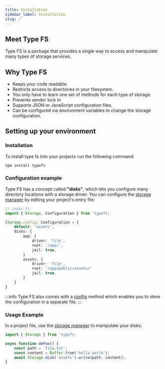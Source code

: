 ```yaml
---
title: Installation
sidebar_label: Installation
slug: /
---
```


## Meet Type FS
Type FS is a package that provides a single way to access and manipulate many types of storage services. 

## Why Type FS

- Keeps your code readable.
- Restricts access to directories in your filesystem.
- You only have to learn one set of methods for each type of storage.
- Prevents vendor lock in
- Supports JSON or JavaScript configuration files.
- Can be configured via environment variables to change the storage configuration.


## Setting up your environment

### Installation

To install type fs into your projects run the following command:

```bash
npm install typefs
```

### Configuration example
Type FS has a concept called **"disks"**, which lets you configure many directory locations with a storage driver. You can configure the [storage manager](https://daniel-samson.github.io/typefs/docs/api/storage) by editing your project's entry file:

```typescript
// index.ts
import { Storage, Configuration } from 'typefs;

Storage.config: Configuration = {
    default: 'assets',
    disks: {
        app: {
            driver: 'file',
            root: '/app/',
            jail: true,
        }
        assets: {
            driver: 'file',
            root: '/app/public/assets/'
            jail: true,
        }
    }
}
```

:::info
Type FS also comes with a [config](https://daniel-samson.github.io/typefs/docs/api/config) method which enables you to store the configuration in a separate file.
:::

### Usage Example

In a project file, use the [storage manager](https://daniel-samson.github.io/typefs/docs/api/storage) to manipulate your disks:

```typescript
import { Storage } from 'typefs;

async function doFoo() {
    const path = 'file.txt';
    const content = Buffer.from('hello world');
    await Storage.disk('assets').write(path, content);
}
```

